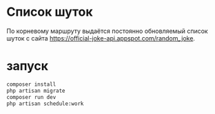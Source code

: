 # Список шуток
По корневому маршруту выдаётся постоянно обновляемый список шуток с сайта https://official-joke-api.appspot.com/random_joke.
# запуск
```bash
composer install
php artisan migrate
composer run dev
php artisan schedule:work
```